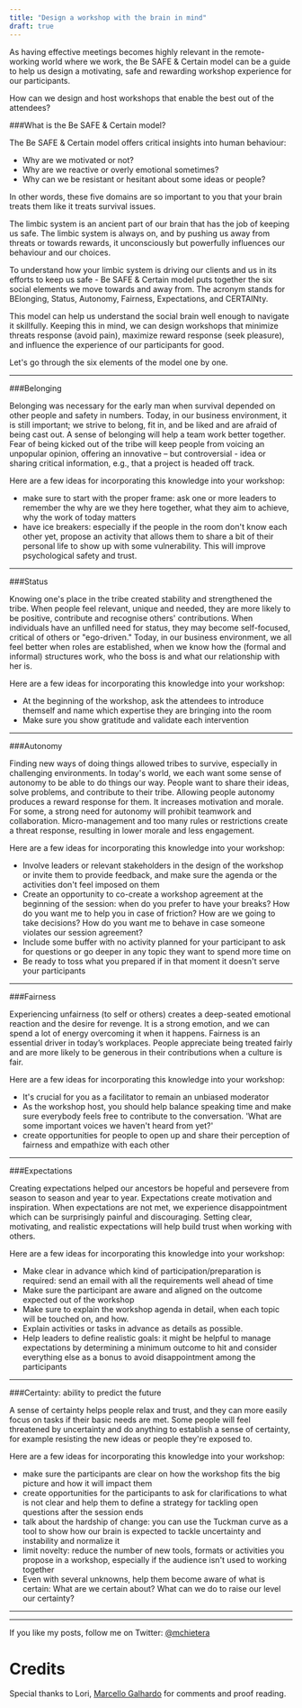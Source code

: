 ```yaml
---
title: "Design a workshop with the brain in mind"
draft: true
---
```


As having effective meetings becomes highly relevant in the remote-working world where we work, the Be SAFE & Certain model can be a guide to help us design a motivating, safe and rewarding workshop experience for our participants.

How can we design and host workshops that enable the best out of the attendees?  

###What is the Be SAFE & Certain model?

The Be SAFE & Certain model offers critical insights into human behaviour:

- Why are we motivated or not?
- Why are we reactive or overly emotional sometimes?
- Why can we be resistant or hesitant about some ideas or people?

In other words, these five domains are so important to you that your brain treats them like it treats survival issues.

The limbic system is an ancient part of our brain that has the job of keeping us safe. The limbic system is always on, and by pushing us away from threats or towards rewards, it unconsciously
but powerfully influences our behaviour and our choices.

To understand how your limbic system is driving our clients and us in its efforts to keep us safe - Be SAFE & Certain model
puts together the six social elements we move towards and away from. The acronym stands for BElonging, Status, Autonomy, Fairness, Expectations, and CERTAINty. 

This model can help us understand the social brain well enough to navigate it skillfully.
Keeping this in mind, we can design workshops that minimize threats response (avoid pain), maximize reward response (seek pleasure), and influence the experience of our participants for good.

Let's go through the six elements of the model one by one.

---

###Belonging

Belonging was necessary for the early man when survival depended on other people and safety in numbers.
Today, in our business environment, it is still important; we strive to belong, fit in, and be liked and are afraid of being cast out. A sense of belonging will help a team work better together.
Fear of being kicked out of the tribe will keep people from voicing an unpopular opinion, offering an innovative – but controversial - idea or sharing critical information, e.g., that a project is headed off track.

Here are a few ideas for incorporating this knowledge into your workshop:

- make sure to start with the proper frame: ask one or more leaders to remember the why are we they here together, what they aim to achieve, why the work of today matters
- have ice breakers: especially if the people in the room don't know each other yet, propose an activity that allows them to share a bit of their personal life to show up with some vulnerability. This will improve psychological safety and trust.
---

###Status

Knowing one's place in the tribe created stability and strengthened the tribe.
When people feel relevant, unique and needed, they are more likely to be
positive, contribute and recognise others' contributions.
When individuals have an unfilled need for status, they may become self-focused, critical of others or "ego-driven."
Today, in our business environment, we all feel better when roles are established, when we know how the (formal and informal) structures work, who the boss is and what our relationship with her is.

Here are a few ideas for incorporating this knowledge into your workshop:

- At the beginning of the workshop, ask the attendees to introduce themself and name which expertise they are bringing into the room
- Make sure you show gratitude and validate each intervention

---

###Autonomy

Finding new ways of doing things allowed tribes to survive, especially in
challenging environments.
In today's world, we each want some sense of autonomy to be able to do things our way.
People want to share their ideas, solve problems, and contribute to their tribe.
Allowing people autonomy produces a reward response for them. It increases motivation and morale.
For some, a strong need for autonomy will prohibit teamwork and collaboration.
Micro-management and too many rules or restrictions create a threat response, resulting in lower morale and less engagement.

Here are a few ideas for incorporating this knowledge into your workshop:

- Involve leaders or relevant stakeholders in the design of the workshop or invite them to provide feedback, and make sure the agenda or the activities don't feel imposed on them
- Create an opportunity to co-create a workshop agreement at the beginning of the session: when do you prefer to have your breaks? How do you want me to help you in case of friction? How are we going to take decisions? How do you want me to behave in case someone violates our session agreement? 
- Include some buffer with no activity planned for your participant to ask for questions or go deeper in any topic they want to spend more time on
- Be ready to toss what you prepared if in that moment it doesn't serve your participants

---

###Fairness

Experiencing unfairness (to self or others) creates a deep-seated emotional reaction and the desire for revenge.
It is a strong emotion, and we can spend a lot of energy overcoming it when it happens.
Fairness is an essential driver in today’s workplaces. People appreciate being treated fairly and are more likely to be generous in their contributions when a culture is fair.

Here are a few ideas for incorporating this knowledge into your workshop:

- It's crucial for you as a facilitator to remain an unbiased moderator
- As the workshop host, you should help balance speaking time and make sure everybody feels free to contribute to the conversation. 'What are some important voices we haven't heard from yet?' 
- create opportunities for people to open up and share their perception of fairness and empathize with each other

---


###Expectations

Creating expectations helped our ancestors be hopeful and persevere from season to season and year to year. Expectations create motivation and inspiration. When expectations are not met, we experience disappointment which can be surprisingly painful and discouraging.
Setting clear, motivating, and realistic expectations will help build trust when working with others.

Here are a few ideas for incorporating this knowledge into your workshop:

- Make clear in advance which kind of participation/preparation is required: send an email with all the requirements well ahead of time
- Make sure the participant are aware and aligned on the outcome expected out of the workshop
- Make sure to explain the workshop agenda in detail, when each topic will be touched on, and how. 
- Explain activities or tasks in advance as details as possible. 
- Help leaders to define realistic goals: it might be helpful to manage expectations by determining a minimum outcome to hit and consider everything else as a bonus to avoid disappointment among the participants

---

###Certainty: ability to predict the future

A sense of certainty helps people relax and trust, and they can more easily focus on tasks if their basic needs are met. Some people will feel threatened by uncertainty and do anything to establish a sense of certainty, for example resisting the new ideas or people they're exposed to.  

Here are a few ideas for incorporating this knowledge into your workshop:
 
- make sure the participants are clear on how the workshop fits the big picture and how it will impact them
- create opportunities for the participants to ask for clarifications to what is not clear and help them to define a strategy for tackling open questions after the session ends 
- talk about the hardship of change: you can use the Tuckman curve as a tool to show how our brain is expected to tackle uncertainty and instability and normalize it
- limit novelty: reduce the number of new tools, formats or activities you propose in a workshop, especially if the audience isn't used to working together
- Even with several unknowns, help them become aware of what is certain: What are we certain about? What can we do to raise our level our certainty?

---



---



If you like my posts, follow me on Twitter: [@mchietera](https://twitter.com/mchietera)

# Credits

Special thanks to Lori, [Marcello Galhardo](https://twitter.com/marcellogalhardo) for comments and proof reading.